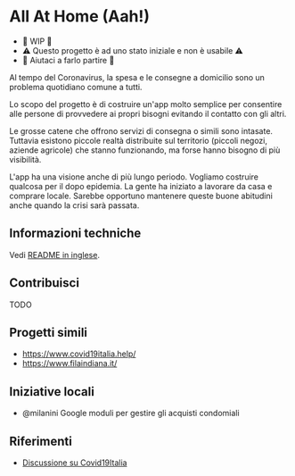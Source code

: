 # All At Home (Aah!)

* 🚧 WIP 🚧
* ⚠️ Questo progetto è ad uno stato iniziale e non è usabile ⚠️
* 🧡 Aiutaci a farlo partire 🧡

Al tempo del Coronavirus, la spesa e le consegne a domicilio sono un problema quotidiano comune a tutti.

Lo scopo del progetto è di costruire un'app molto semplice per consentire alle persone di provvedere ai propri bisogni evitando il contatto con gli altri.

Le grosse catene che offrono servizi di consegna o simili sono intasate. Tuttavia esistono piccole realtà distribuite sul territorio (piccoli negozi, aziende agricole) che stanno funzionando, ma forse hanno bisogno di più visibilità.

L'app ha una visione anche di più lungo periodo. Vogliamo costruire qualcosa per il dopo epidemia. La gente ha iniziato a lavorare da casa e comprare locale. Sarebbe opportuno mantenere queste buone abitudini anche quando la crisi sarà passata.

## Informazioni techniche

Vedi [README in inglese](README.en.md).

## Contribuisci

TODO

## Progetti simili

* https://www.covid19italia.help/
* https://www.filaindiana.it/ 

## Iniziative locali

* @milanini Google moduli per gestire gli acquisti condomiali

## Riferimenti

* [Discussione su Covid19Italia](
https://github.com/emergenzeHack/covid19italia/issues/269)

